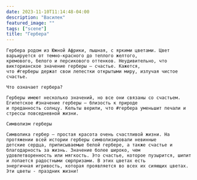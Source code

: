 ```yaml
---
date: 2023-11-10T11:14:48-04:00
description: "Василек"
featured_image: ""
tags: ["scene"]
title: "Гербера"
---
```

    Гербера родом из Южной Африки, пышная, с яркими цветами. Цвет варьируется от темно-красного до теплого желтого, 
    кремового, белого и персикового оттенков. Неудивительно, что викторианское значение герберы — счастье. Кажется, 
    что #герберы держат свои лепестки открытыми миру, излучая чистое счастье.

    Что означает гербера?

    Герберы имеют несколько значений, но все они связаны со счастьем. Египетское #значение герберы — близость к природе 
    и преданность солнцу. Кельты верили, что #гербера уменьшит печали и стрессы повседневной жизни.
      
    Символизм герберы

    Символика гербер — простая красота очень счастливой жизни. На протяжении всей истории герберы символизировали невинные 
    детские сердца, приписываемые белой гербере, а также счастье и благодарность за жизнь. Значение более широко, чем 
    удовлетворенность или мягкость. Это счастье, которое пузырится, шипит и лопается радостными сюрпризами. В этих цветах есть 
    энергичная игривость, которая проявляется во всех их сияющих цветах. Эти цветы - праздник жизни!